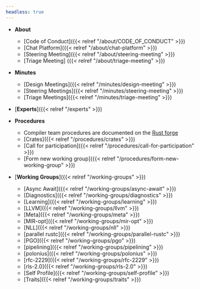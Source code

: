 ```yaml
---
headless: true
---
```

- **About**
  - [Code of Conduct]({{< relref "/about/CODE_OF_CONDUCT" >}})
  - [Chat Platform]({{< relref "/about/chat-platform" >}})
  - [Steering Meeting]({{< relref "/about/steering-meeting" >}})
  - [Triage Meeting] ({{< relref "/about/triage-meeting" >}})
- **Minutes**

  - [Design Meetings]({{< relref "/minutes/design-meeting" >}})
  - [Steering Meetings]({{< relref "/minutes/steering-meeting" >}})
  - [Triage Meetings]({{< relref "/minutes/triage-meeting" >}})

- [**Experts**]({{< relref "/experts" >}})

- **Procedures**

  - Compiler team procedures are documented on the [Rust forge](https://forge.rust-lang.org/)
  - [Crates]({{< relref "/procedures/crates" >}})
  - [Call for participation]({{< relref "/procedures/call-for-participation" >}})
  - [Form new working group]({{< relref "/procedures/form-new-working-group" >}})

- [**Working Groups**]({{< relref "/working-groups" >}})
  - [Async Await]({{< relref "/working-groups/async-await" >}})
  - [Diagnostics]({{< relref "/working-groups/diagnostics" >}})
  - [Learning]({{< relref "/working-groups/learning" >}})
  - [LLVM]({{< relref "/working-groups/llvm" >}})
  - [Meta]({{< relref "/working-groups/meta" >}})
  - [MIR-opt]({{< relref "/working-groups/mir-opt" >}})
  - [NLL]({{< relref "/working-groups/nll" >}})
  - [parallel rustc]({{< relref "/working-groups/parallel-rustc" >}})
  - [PGO]({{< relref "/working-groups/pgo" >}})
  - [pipelining]({{< relref "/working-groups/pipelining" >}})
  - [polonius]({{< relref "/working-groups/polonius" >}})
  - [rfc-2229]({{< relref "/working-groups/rfc-2229" >}})
  - [rls-2.0]({{< relref "/working-groups/rls-2.0" >}})
  - [Self Profile]({{< relref "/working-groups/self-profile" >}})
  - [Traits]({{< relref "/working-groups/traits" >}})
